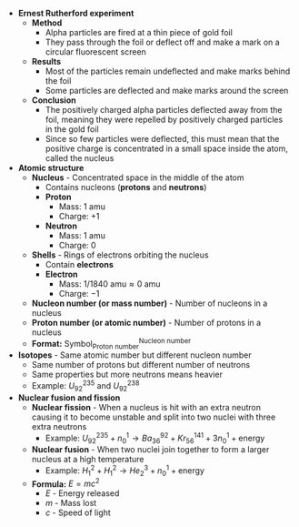 - **Ernest Rutherford experiment**
	- **Method**
		- Alpha particles are fired at a thin piece of gold foil
		- They pass through the foil or deflect off and make a mark on a circular fluorescent screen
	- **Results**
		- Most of the particles remain undeflected and make marks behind the foil
		- Some particles are deflected and make marks around the screen
	- **Conclusion**
		- The positively charged alpha particles deflected away from the foil, meaning they were repelled by positively charged particles in the gold foil
		- Since so few particles were deflected, this must mean that the positive charge is concentrated in a small space inside the atom, called the nucleus
- **Atomic structure**
	- **Nucleus** - Concentrated space in the middle of the atom
		- Contains nucleons (**protons** and **neutrons**)
		- **Proton**
			- Mass: $1\text{ amu}$
			- Charge: $+1$
		- **Neutron**
			- Mass: $1\text{ amu}$
			- Charge: $0$
	- **Shells** - Rings of electrons orbiting the nucleus
		- Contain **electrons**
		- **Electron**
			- Mass: $1/1840\text{ amu}\approx0\text{ amu}$
			- Charge: $-1$
	- **Nucleon number (or mass number)** - Number of nucleons in a nucleus
	- **Proton number (or atomic number)** - Number of protons in a nucleus
	- **Format:** $\text{Symbol}_\text{Proton number}^\text{Nucleon number}$
- **Isotopes** - Same atomic number but different nucleon number
	- Same number of protons but different number of neutrons
	- Same properties but more neutrons means heavier
	- Example: $U_{92}^{235}$ and $U_{92}^{238}$
- **Nuclear fusion and fission**
	- **Nuclear fission** - When a nucleus is hit with an extra neutron causing it to become unstable and split into two nuclei with three extra neutrons
		- Example: $U_{92}^{235}+n_0^1\rightarrow Ba_{36}^{92}+Kr_{56}^{141}+3n_0^1+\text{energy}$
	- **Nuclear fusion** - When two nuclei join together to form a larger nucleus at a high temperature
		- Example: $H_1^2+H_1^2\rightarrow He_2^3+n_0^1+\text{energy}$
	- **Formula:** $E=mc^2$
		- $E$ - Energy released
		- $m$ - Mass lost
		- $c$ - Speed of light